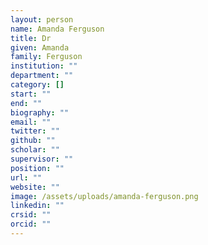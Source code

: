 ```yaml
---
layout: person
name: Amanda Ferguson
title: Dr
given: Amanda
family: Ferguson
institution: ""
department: ""
category: []
start: ""
end: ""
biography: ""
email: ""
twitter: ""
github: ""
scholar: ""
supervisor: ""
position: ""
url: ""
website: ""
image: /assets/uploads/amanda-ferguson.png
linkedin: ""
crsid: ""
orcid: ""
---
```

